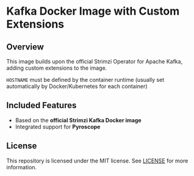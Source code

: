 # Kafka Docker Image with Custom Extensions

## Overview

This image builds upon the official Strimzi Operator for Apache Kafka, adding custom extensions to the image.

`HOSTNAME` must be defined by the container runtime (usually set automatically by Docker/Kubernetes for each container)

## Included Features

- Based on the **official Strimzi Kafka Docker image**
- Integrated support for **Pyroscope**

## License

This repository is licensed under the MIT license. See [LICENSE](LICENSE) for more information.

